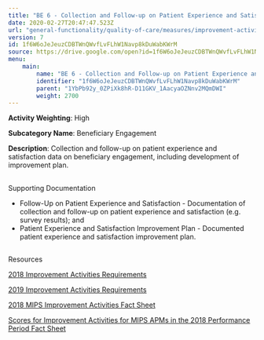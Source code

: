 ```yaml
---
title: "BE 6 - Collection and Follow-up on Patient Experience and Satisfaction Data on Beneficiary Engagement"
date: 2020-02-27T20:47:47.523Z
url: "general-functionality/quality-of-care/measures/improvement-activities-measures/2018-improvement-activities/be-6-collection-and-follow-up-on-patient-experience-and-satisfaction-data-on-beneficiary-engagement.html"
version: 7
id: 1f6W6oJeJeuzCDBTWnQWvfLvFLhW1Navp8kDuWabKWrM
source: https://drive.google.com/open?id=1f6W6oJeJeuzCDBTWnQWvfLvFLhW1Navp8kDuWabKWrM
menu:
    main:
        name: "BE 6 - Collection and Follow-up on Patient Experience and Satisfaction Data on Beneficiary Engagement"
        identifier: "1f6W6oJeJeuzCDBTWnQWvfLvFLhW1Navp8kDuWabKWrM"
        parent: "1YbPb92y_0ZPiXk8hR-D11GKV_1AacyaOZNnv2MQmDWI"
        weight: 2700
---
```









**Activity Weighting**: High

**Subcategory Name**: Beneficiary Engagement

**Description**: Collection and follow-up on patient experience and satisfaction data on beneficiary engagement, including development of improvement plan.







## 

Supporting Documentation

* Follow-Up on Patient Experience and Satisfaction - Documentation of collection and follow-up on patient experience and satisfaction (e.g. survey results); and 
* Patient Experience and Satisfaction Improvement Plan - Documented patient experience and satisfaction improvement plan.







## 

Resources

[2018 Improvement Activities Requirements](https://qpp.cms.gov/mips/improvement-activities?py=2018)

[2019 Improvement Activities Requirements](https://qpp.cms.gov/mips/improvement-activities?py=2019)

[2018 MIPS Improvement Activities Fact Sheet](https://qpp.cms.gov/resource/2018%20MIPS%20Improvement%20Activities%20Fact%20Sheet)

[Scores for Improvement Activities for MIPS APMs in the 2018 Performance Period Fact Sheet](https://qpp.cms.gov/resource/2018%20MIPS%20APMs%20improvement%20Activities%20scores%20fact%20sheet)

